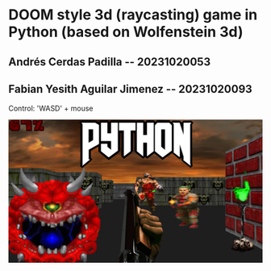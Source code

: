 # DOOM style 3d (raycasting) game in Python (based on Wolfenstein 3d)

## Andrés Cerdas Padilla -- 20231020053
## Fabian Yesith Aguilar Jimenez -- 20231020093
Control: 'WASD' + mouse

![doom](/sreenshots/0.jpg)
